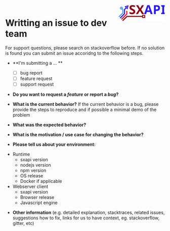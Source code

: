 <img align="right" height="50" src="https://raw.githubusercontent.com/startxfr/sxapi-core/dev/docs/assets/logo.svg?sanitize=true">

# Writting an issue to dev team

For support questions, please search on stackoverflow before. If no solution is found you can submit an issue accoridng to the following steps.

* **I'm submitting a ... **
  - [ ] bug report
  - [ ] feature request
  - [ ] support request

* **Do you want to request a *feature* or report a *bug*?**

* **What is the current behavior?**
If the current behavior is a bug, please provide the steps to reproduce and if possible a minimal demo of the problem

* **What was the expected behavior?**

* **What is the motivation / use case for changing the behavior?**

* **Please tell us about your environment:**

- Runtime
  - sxapi version 
  - nodejs version
  - npm version
  - OS release
  - Docker if applicable
- Webserver client
  - sxapi version 
  - Browser release
  - Javascript engine 

* **Other information** (e.g. detailed explanation, stacktraces, related issues, suggestions how to fix, links for us to have context, eg. stackoverflow, gitter, etc)